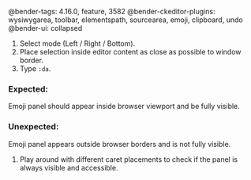 @bender-tags: 4.16.0, feature, 3582
@bender-ckeditor-plugins: wysiwygarea, toolbar, elementspath, sourcearea, emoji, clipboard, undo
@bender-ui: collapsed

1. Select mode (Left / Right / Bottom).
1. Place selection inside editor content as close as possible to window border.
1. Type `:da`.

  ### Expected:

  Emoji panel should appear inside browser viewport and be fully visible.

  ### Unexpected:

  Emoji panel appears outside browser borders and is not fully visible.

1. Play around with different caret placements to check if the panel is always visible and accessible.

